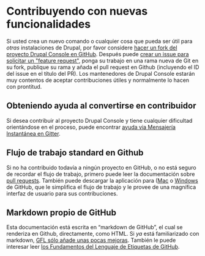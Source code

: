 # Contribuyendo con nuevas funcionalidades
Si usted crea un nuevo comando o cualquier cosa que pueda ser útil para *otras* instalaciones de Drupal, por favor considere [hacer un fork del proyecto Drupal Console en GitHub](getting-the-project "Fork the Drupal Console project and clone it locally to add your functionality").
Después puede [crear un issue para solicitar un "feature request"](creating-issues-and-pull-requests "Add a new feature request as an “issue” and indicate you are working on it"), ponga su trabajo en una rama nueva de Git en su fork, publique su rama y añada el pull request en Github (incluyendo el ID del issue en el título del PR). Los mantenedores de Drupal Console estarán muy contentos de aceptar contribuciones útiles y normalmente lo hacen con prontitud.

## Obteniendo ayuda al convertirse en contribuidor
Si desea contribuir al proyecto Drupal Console y tiene cualquier dificultad orientándose en el proceso, puede encontrar [ayuda via Mensajería Instantánea en Gitter](https://gitter.im/hechoendrupal/DrupalConsole).

## Flujo de trabajo standard en Github
Si no ha contribuido todavía a ningún proyecto en GitHub, o no está seguro de recordar el flujo de trabajo, primero puede leer la documentación sobre [pull requests](https://help.github.com/articles/using-pull-requests/). También puede descargar la aplicación para ([Mac](https://mac.github.com) o [Windows](https://windows.github.com) de GitHub, que le simplifica el flujo de trabajo y le provee de una magnífica interfaz de usuario para sus contribuciones.

## Markdown propio de GitHub
Esta documentación está escrita en “markdown de GitHub”, el cual se renderiza en Github, directamente, como HTML. 
Si *ya* está familiarizado con markdown, [GFL sólo añade unas pocas mejoras](https://help.github.com/articles/github-flavored-markdown/ "Github-Flavored Markdown—official documentation"). También le puede interesar leer [los Fundamentos del Lenguaje de Etiquetas de GitHub](https://help.github.com/articles/markdown-basics/).
